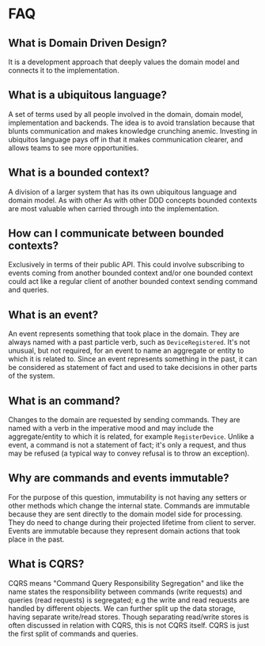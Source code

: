 # FAQ

## What is Domain Driven Design?

It is a development approach that deeply values the domain model and connects it to the implementation.

## What is a ubiquitous language?

A set of terms used by all people involved in the domain, domain model, implementation and backends. The idea is to avoid translation because that blunts communication and makes knowledge crunching anemic. Investing in ubiquitos language pays off in that it makes communication clearer, and allows teams to see more opportunities.

## What is a bounded context?

A division of a larger system that has its own ubiquitous language and domain model. As with other As with other DDD concepts bounded contexts are most valuable when carried through into the implementation.

## How can I communicate between bounded contexts?

Exclusively in terms of their public API. This could involve subscribing to events coming from another bounded context and/or one bounded context could act like a regular client of another bounded context sending command and queries.

## What is an event?

An event represents something that took place in the domain. They are always named with a past particle verb, such as `DeviceRegistered`. It's not unusual, but not required, for an event to name an aggregate or entity to which it is related to.
Since an event represents something in the past, it can be considered as statement of fact and used to take decisions in other parts of the system.

## What is an command?

Changes to the domain are requested by sending commands. They are named with a verb in the imperative mood and may include the aggregate/entity to which it is related, for example `RegisterDevice`. Unlike a event, a command is not a statement of fact; it's only a request, and thus may be refused (a typical way to convey refusal is to throw an exception).

## Why are commands and events immutable?

For the purpose of this question, immutability is not having any setters or other methods which change the internal state.
Commands are immutable because they are sent directly to the domain model side for processing. They do need to change during their projected lifetime from client to server.
Events are immutable because they represent domain actions that took place in the past.

## What is CQRS?

CQRS means "Command Query Responsibility Segregation" and like the name states the responsibility between commands (write requests) and queries (read requests) is segregated; e.g the write and read requests are handled by different objects.
We can further split up the data storage, having separate write/read stores. Though separating read/write stores is often discussed in relation with CQRS, this is not CQRS itself. CQRS is just the first split of commands and queries.